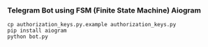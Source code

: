 ### Telegram Bot using FSM (Finite State Machine) Aiogram

```
cp authorization_keys.py.example authorization_keys.py
pip install aiogram
python bot.py
```